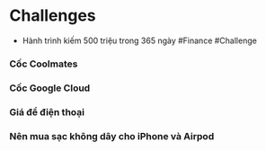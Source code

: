 # Challenges

- Hành trình kiếm 500 triệu trong 365 ngày #Finance #Challenge 

### Cốc Coolmates
### Cốc Google Cloud

### Giá để điện thoại
### Nên mua sạc không dây cho iPhone và Airpod
